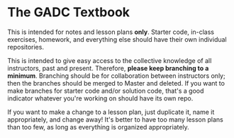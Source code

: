 # The GADC Textbook

This is intended for notes and lesson plans **only**. Starter code, in-class exercises, homework, and everything else should have their own individual repositories.

This is intended to give easy access to the collective knowledge of all instructors, past and present. Therefore, **please keep branching to a minimum**. Branching should be for collaboration between instructors only; then the branches should be merged to Master and deleted. If you want to make branches for starter code and/or solution code, that's a good indicator whatever you're working on should have its own repo.

If you want to make a change to a lesson plan, just duplicate it, name it appropriately, and change away! It's better to have too many lesson plans than too few, as long as everything is organized appropriately.
